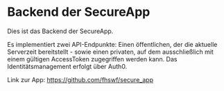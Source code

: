# Backend der SecureApp
Dies ist das Backend der SecureApp.

Es implementiert zwei API-Endpunkte: Einen öffentlichen, der die aktuelle Serverzeit bereitstellt - sowie einen privaten, auf dem ausschließlich mit einem gültigen AccessToken zugegriffen werden kann. Das Identitätsmanagement erfolgt über Auth0.

Link zur App: https://github.com/fhswf/secure_app
